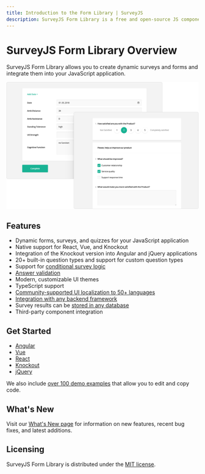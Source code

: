 ```yaml
---
title: Introduction to the Form Library | SurveyJS
description: SurveyJS Form Library is a free and open-source JS component that allows you to configure and run on-page forms and pop-up surveys in a web app.
---
```

# SurveyJS Form Library Overview

SurveyJS Form Library allows you to create dynamic surveys and forms and integrate them into your JavaScript application. 

![SurveyJS Form Library](images/overview.png)

## Features

- Dynamic forms, surveys, and quizzes for your JavaScript application
- Native support for React, Vue, and Knockout
- Integration of the Knockout version into Angular and jQuery applications
- 20+ built-in question types and support for custom question types
- Support for [conditional survey logic](https://surveyjs.io/Documentation/Library?id=design-survey-conditional-logic)
- [Answer validation](https://surveyjs.io/Documentation/Library?id=data-validation)
- Modern, customizable UI themes
- TypeScript support
- [Community-supported UI localization to 50+ languages](https://surveyjs.io/Documentation/Library?id=localization)
- [Integration with any backend framework](https://surveyjs.io/Documentation?id=Integration-with-Backend)
- Survey results can be [stored in any database](https://surveyjs.io/Documentation/Library?id=handle-survey-results-store)
- Third-party component integration

## Get Started

- [Angular](https://surveyjs.io/Documentation/Library?id=get-started-angular)
- [Vue](https://surveyjs.io/Documentation/Library?id=get-started-vue)
- [React](https://surveyjs.io/Documentation/Library?id=get-started-react)
- [Knockout](https://surveyjs.io/Documentation/Library?id=get-started-knockout)
- [jQuery](https://surveyjs.io/Documentation/Library?id=get-started-jquery)

We also include [over 100 demo examples](https://surveyjs.io/Examples/Library) that allow you to edit and copy code.

## What's New

Visit our [What's New page](https://surveyjs.io/WhatsNew) for information on new features, recent bug fixes, and latest additions.

## Licensing

SurveyJS Form Library is distributed under the [MIT license](https://github.com/surveyjs/survey-library/blob/master/LICENSE).

